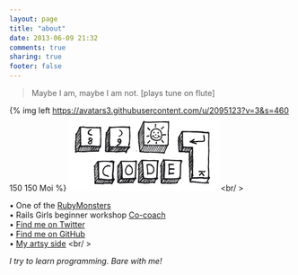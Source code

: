 ```yaml
---
layout: page
title: "about"
date: 2013-06-09 21:32
comments: true
sharing: true
footer: false
---
```


 > Maybe I am, maybe I am not. [plays tune on flute]

{% img left https://avatars3.githubusercontent.com/u/2095123?v=3&s=460 150 150 Moi %}
<img src="/images/code.png" alt="code" title="code keyboard">
<br/ >

•  One of the [RubyMonsters](https://twitter.com/RubyMonsters)<br />
•  Rails Girls beginner workshop [Co-coach](http://railsgirlsberlin.de/about/coaches-2/) <br />
•  [Find me on Twitter](https://www.twitter.com/bioshrimp)<br />
•  [Find me on GitHub](https://github.com/bioshrimp)<br />
•  [My artsy side](http://www.ejaculesc.com) <br/ >

*I try to learn programming. Bare with me!*